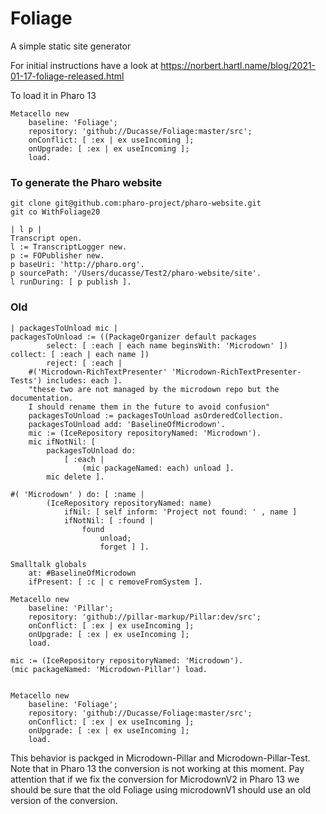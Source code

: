 # Foliage

A simple static site generator

For initial instructions have a look at https://norbert.hartl.name/blog/2021-01-17-foliage-released.html


To load it in Pharo 13


```
Metacello new
	baseline: 'Foliage';
	repository: 'github://Ducasse/Foliage:master/src';
	onConflict: [ :ex | ex useIncoming ];
	onUpgrade: [ :ex | ex useIncoming ];
	load.
```


### To generate the Pharo website

```
git clone git@github.com:pharo-project/pharo-website.git
git co WithFoliage20
```

```
| l p |
Transcript open. 
l := TranscriptLogger new.
p := FOPublisher new. 
p baseUri: 'http://pharo.org'.
p sourcePath: '/Users/ducasse/Test2/pharo-website/site'.
l runDuring: [ p publish ].
```












### Old


```
| packagesToUnload mic |
packagesToUnload := ((PackageOrganizer default packages 
		select: [ :each | each name beginsWith: 'Microdown' ])  collect: [ :each | each name ]) 
		reject: [ :each |  
 	#('Microdown-RichTextPresenter' 'Microdown-RichTextPresenter-Tests') includes: each ].
	"these two are not managed by the microdown repo but the documentation.
	I should rename them in the future to avoid confusion"
	packagesToUnload := packagesToUnload asOrderedCollection.
	packagesToUnload add: 'BaselineOfMicrodown'.
	mic := (IceRepository repositoryNamed: 'Microdown').
	mic ifNotNil: [ 
		packagesToUnload do: 
			[ :each | 
				(mic packageNamed: each) unload ].
		mic delete ].

#( 'Microdown' ) do: [ :name |
        (IceRepository repositoryNamed: name)
            ifNil: [ self inform: 'Project not found: ' , name ]
            ifNotNil: [ :found |
                found
                    unload;
                    forget ] ].

Smalltalk globals
	at: #BaselineOfMicrodown 
	ifPresent: [ :c | c removeFromSystem ].

Metacello new
	baseline: 'Pillar';
	repository: 'github://pillar-markup/Pillar:dev/src';
	onConflict: [ :ex | ex useIncoming ];
	onUpgrade: [ :ex | ex useIncoming ];
	load.

mic := (IceRepository repositoryNamed: 'Microdown').
(mic packageNamed: 'Microdown-Pillar') load.

	
Metacello new
	baseline: 'Foliage';
	repository: 'github://Ducasse/Foliage:master/src';
	onConflict: [ :ex | ex useIncoming ];
	onUpgrade: [ :ex | ex useIncoming ];
	load.
```
This behavior is packged in Microdown-Pillar and Microdown-Pillar-Test.
Note that in Pharo 13 the conversion is not working at this moment. 
Pay attention that if we fix the conversion for MicrodownV2 in Pharo 13 we should be sure that 
the old Foliage using microdownV1 should use an old version of the conversion. 


